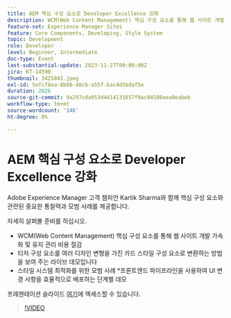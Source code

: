 ```yaml
---
title: AEM 핵심 구성 요소로 Developer Excellence 강화
description: WCM(Web Content Management) 핵심 구성 요소를 통해 웹 사이트 개발 가속화 및 유지 관리 비용 절감 라이브 데모에서는 티저 구성 요소를 여러 디자인 변형이 있는 카드 스타일 구성 요소로 변환하는 방법을 보여 줍니다. 스타일 시스템을 최적화하는 우수 사례입니다. 프론트엔드 파이프라인을 사용하여 UI 변경 사항을 효율적으로 배포하는 단계별 데모입니다.
feature-set: Experience Manager Sites
feature: Core Components, Developing, Style System
topic: Development
role: Developer
level: Beginner, Intermediate
doc-type: Event
last-substantial-update: 2023-11-27T00:00:00Z
jira: KT-14590
thumbnail: 3425841.jpeg
exl-id: 5efcf8ea-8b80-40cb-a55f-bac4d5bdaf5e
duration: 2826
source-git-commit: 9a297cda953d4414131657f9ac84580aea0eabeb
workflow-type: tm+mt
source-wordcount: '146'
ht-degree: 0%

---
```


# AEM 핵심 구성 요소로 Developer Excellence 강화

Adobe Experience Manager 고객 챔피언 Kartik Sharma와 함께 핵심 구성 요소와 관련된 중요한 통찰력과 모범 사례를 제공합니다.

자세히 살펴볼 준비를 하십시오.

* WCM(Web Content Management) 핵심 구성 요소를 통해 웹 사이트 개발 가속화 및 유지 관리 비용 절감
* 티저 구성 요소를 여러 디자인 변형을 가진 카드 스타일 구성 요소로 변환하는 방법을 보여 주는 라이브 데모입니다
* 스타일 시스템 최적화를 위한 모범 사례
*프론트엔드 파이프라인을 사용하여 UI 변경 사항을 효율적으로 배포하는 단계별 데모

프레젠테이션 슬라이드 [여기](/help/learn-from-your-peers/assets/experience-manager/sept2023/aem-core-components.pdf)에 액세스할 수 있습니다.

>[!VIDEO](https://video.tv.adobe.com/v/3425841/?learn=on)
